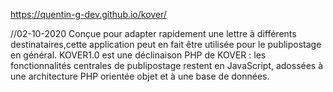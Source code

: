 https://quentin-g-dev.github.io/kover/

//02-10-2020
Conçue pour adapter rapidement une lettre à différents destinataires,cette application peut en fait être utilisée pour le publipostage en général.
KOVER1.0 est une déclinaison PHP de KOVER : les fonctionnalités centrales de publipostage restent en JavaScript, adossées à une architecture PHP orientée objet et à une base de données.
 